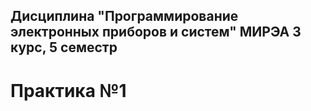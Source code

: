 ## Дисциплина "Программирование электронных приборов и систем" МИРЭА 3 курс, 5 семестр

# Практика №1

